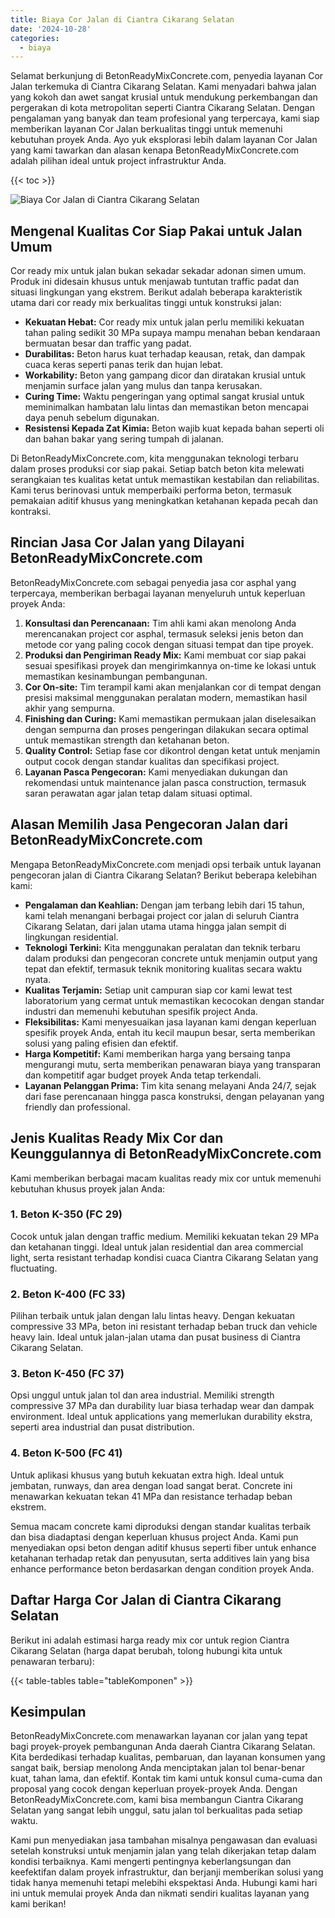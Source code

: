 ```yaml
---
title: Biaya Cor Jalan di Ciantra Cikarang Selatan
date: '2024-10-28'
categories:
  - biaya
---
```


Selamat berkunjung di BetonReadyMixConcrete.com, penyedia layanan Cor Jalan terkemuka di Ciantra Cikarang Selatan. Kami menyadari bahwa jalan yang kokoh dan awet sangat krusial untuk mendukung perkembangan dan pergerakan di kota metropolitan seperti Ciantra Cikarang Selatan. Dengan pengalaman yang banyak dan team profesional yang terpercaya, kami siap memberikan layanan Cor Jalan berkualitas tinggi untuk memenuhi kebutuhan proyek Anda. Ayo yuk eksplorasi lebih dalam layanan Cor Jalan yang kami tawarkan dan alasan kenapa BetonReadyMixConcrete.com adalah pilihan ideal untuk project infrastruktur Anda.

{{< toc >}}

![Biaya Cor Jalan di Ciantra Cikarang Selatan](https://betoncor8.github.io/cor/harga-beton-readymix-concrete%20(6).png)

## Mengenal Kualitas Cor Siap Pakai untuk Jalan Umum

Cor ready mix untuk jalan bukan sekadar sekadar adonan simen umum. Produk ini didesain khusus untuk menjawab tuntutan traffic padat dan situasi lingkungan yang ekstrem. Berikut adalah beberapa karakteristik utama dari cor ready mix berkualitas tinggi untuk konstruksi jalan:

- **Kekuatan Hebat:** Cor ready mix untuk jalan perlu memiliki kekuatan tahan paling sedikit 30 MPa supaya mampu menahan beban kendaraan bermuatan besar dan traffic yang padat.
- **Durabilitas:** Beton harus kuat terhadap keausan, retak, dan dampak cuaca keras seperti panas terik dan hujan lebat.
- **Workability:** Beton yang gampang dicor dan diratakan krusial untuk menjamin surface jalan yang mulus dan tanpa kerusakan.
- **Curing Time:** Waktu pengeringan yang optimal sangat krusial untuk meminimalkan hambatan lalu lintas dan memastikan beton mencapai daya penuh sebelum digunakan.
- **Resistensi Kepada Zat Kimia:** Beton wajib kuat kepada bahan seperti oli dan bahan bakar yang sering tumpah di jalanan.

Di BetonReadyMixConcrete.com, kita menggunakan teknologi terbaru dalam proses produksi cor siap pakai. Setiap batch beton kita melewati serangkaian tes kualitas ketat untuk memastikan kestabilan dan reliabilitas. Kami terus berinovasi untuk memperbaiki performa beton, termasuk pemakaian aditif khusus yang meningkatkan ketahanan kepada pecah dan kontraksi.

## Rincian Jasa Cor Jalan yang Dilayani BetonReadyMixConcrete.com

BetonReadyMixConcrete.com sebagai penyedia jasa cor asphal yang terpercaya, memberikan berbagai layanan menyeluruh untuk keperluan proyek Anda:

1. **Konsultasi dan Perencanaan:** Tim ahli kami akan menolong Anda merencanakan project cor asphal, termasuk seleksi jenis beton dan metode cor yang paling cocok dengan situasi tempat dan tipe proyek.
2. **Produksi dan Pengiriman Ready Mix:** Kami membuat cor siap pakai sesuai spesifikasi proyek dan mengirimkannya on-time ke lokasi untuk memastikan kesinambungan pembangunan.
3. **Cor On-site:** Tim terampil kami akan menjalankan cor di tempat dengan presisi maksimal menggunakan peralatan modern, memastikan hasil akhir yang sempurna.
4. **Finishing dan Curing:** Kami memastikan permukaan jalan diselesaikan dengan sempurna dan proses pengeringan dilakukan secara optimal untuk memastikan strength dan ketahanan beton.
5. **Quality Control:** Setiap fase cor dikontrol dengan ketat untuk menjamin output cocok dengan standar kualitas dan specifikasi project.
6. **Layanan Pasca Pengecoran:** Kami menyediakan dukungan dan rekomendasi untuk maintenance jalan pasca construction, termasuk saran perawatan agar jalan tetap dalam situasi optimal.

## Alasan Memilih Jasa Pengecoran Jalan dari BetonReadyMixConcrete.com

Mengapa BetonReadyMixConcrete.com menjadi opsi terbaik untuk layanan pengecoran jalan di Ciantra Cikarang Selatan? Berikut beberapa kelebihan kami:

- **Pengalaman dan Keahlian:** Dengan jam terbang lebih dari 15 tahun, kami telah menangani berbagai project cor jalan di seluruh Ciantra Cikarang Selatan, dari jalan utama utama hingga jalan sempit di lingkungan residential.
- **Teknologi Terkini:** Kita menggunakan peralatan dan teknik terbaru dalam produksi dan pengecoran concrete untuk menjamin output yang tepat dan efektif, termasuk teknik monitoring kualitas secara waktu nyata.
- **Kualitas Terjamin:** Setiap unit campuran siap cor kami lewat test laboratorium yang cermat untuk memastikan kecocokan dengan standar industri dan memenuhi kebutuhan spesifik project Anda.
- **Fleksibilitas:** Kami menyesuaikan jasa layanan kami dengan keperluan spesifik proyek Anda, entah itu kecil maupun besar, serta memberikan solusi yang paling efisien dan efektif.
- **Harga Kompetitif:** Kami memberikan harga yang bersaing tanpa mengurangi mutu, serta memberikan penawaran biaya yang transparan dan kompetitif agar budget proyek Anda tetap terkendali.
- **Layanan Pelanggan Prima:** Tim kita senang melayani Anda 24/7, sejak dari fase perencanaan hingga pasca konstruksi, dengan pelayanan yang friendly dan professional.

## Jenis Kualitas Ready Mix Cor dan Keunggulannya di BetonReadyMixConcrete.com

Kami memberikan berbagai macam kualitas ready mix cor untuk memenuhi kebutuhan khusus proyek jalan Anda:

### 1\. Beton K-350 (FC 29)

Cocok untuk jalan dengan traffic medium. Memiliki kekuatan tekan 29 MPa dan ketahanan tinggi. Ideal untuk jalan residential dan area commercial light, serta resistant terhadap kondisi cuaca Ciantra Cikarang Selatan yang fluctuating.

### 2\. Beton K-400 (FC 33)

Pilihan terbaik untuk jalan dengan lalu lintas heavy. Dengan kekuatan compressive 33 MPa, beton ini resistant terhadap beban truck dan vehicle heavy lain. Ideal untuk jalan-jalan utama dan pusat business di Ciantra Cikarang Selatan.

### 3\. Beton K-450 (FC 37)

Opsi unggul untuk jalan tol dan area industrial. Memiliki strength compressive 37 MPa dan durability luar biasa terhadap wear dan dampak environment. Ideal untuk applications yang memerlukan durability ekstra, seperti area industrial dan pusat distribution.

### 4\. Beton K-500 (FC 41)

Untuk aplikasi khusus yang butuh kekuatan extra high. Ideal untuk jembatan, runways, dan area dengan load sangat berat. Concrete ini menawarkan kekuatan tekan 41 MPa dan resistance terhadap beban ekstrem.

Semua macam concrete kami diproduksi dengan standar kualitas terbaik dan bisa diadaptasi dengan keperluan khusus project Anda. Kami pun menyediakan opsi beton dengan aditif khusus seperti fiber untuk enhance ketahanan terhadap retak dan penyusutan, serta additives lain yang bisa enhance performance beton berdasarkan dengan condition proyek Anda.

## Daftar Harga Cor Jalan di Ciantra Cikarang Selatan

Berikut ini adalah estimasi harga ready mix cor untuk region Ciantra Cikarang Selatan (harga dapat berubah, tolong hubungi kita untuk penawaran terbaru):

{{< table-tables table="tableKomponen" >}}

## Kesimpulan

BetonReadyMixConcrete.com menawarkan layanan cor jalan yang tepat bagi proyek-proyek pembangunan Anda daerah Ciantra Cikarang Selatan. Kita berdedikasi terhadap kualitas, pembaruan, dan layanan konsumen yang sangat baik, bersiap menolong Anda menciptakan jalan tol benar-benar kuat, tahan lama, dan efektif. Kontak tim kami untuk konsul cuma-cuma dan proposal yang cocok dengan keperluan proyek-proyek Anda. Dengan BetonReadyMixConcrete.com, kami bisa membangun Ciantra Cikarang Selatan yang sangat lebih unggul, satu jalan tol berkualitas pada setiap waktu.

Kami pun menyediakan jasa tambahan misalnya pengawasan dan evaluasi setelah konstruksi untuk menjamin jalan yang telah dikerjakan tetap dalam kondisi terbaiknya. Kami mengerti pentingnya keberlangsungan dan keefektifan dalam proyek infrastruktur, dan berjanji memberikan solusi yang tidak hanya memenuhi tetapi melebihi ekspektasi Anda. Hubungi kami hari ini untuk memulai proyek Anda dan nikmati sendiri kualitas layanan yang kami berikan!
